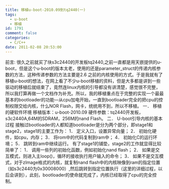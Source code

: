 ```yaml
---
title: 移植u-boot-2010.09到tq2440(一)
tags:
  - u-boot
  - 移植
id: 1791
comment: false
categories:
  - C/C++
date: 2011-02-08 20:53:00
---
```


前言:
很久之前就买了块s3c2440的开发板tq2440,之前一直都是用天嵌提供的u-boot，但是这个u-boot的版本太老，使用的还是parameter_struct的传递内核参数的方法，这种传递参数的方法主要是2.6 之前的内核使用的方式。于是我就有了移植u-boot的想法，在网上看了不少u-boot移植的资料，但是大多都是讲到一些驱动的移植后就结束了，竟然连linux内核的引导都没有讲清楚，感觉很不完整，所以我打算再做一个文档作为补充。所以，我的移植重点在于完整的实现一个最最基本的bootloader的功能—从cpu加电开始，一直到bootloader完全的把cpu的控制权限交给内核，什么NOR Flash，网卡，统统用不到，所以不移植。
一．    移植的硬软件环境
移植版本：u-boot-2010.09
硬件参数：tq2440开发板，s3c2440A,64M的SDRAM，256M的nand Flash。
二．    U-boot引导内核的基本过程
接触过bootloader的人都知道bootloader是分为两个部分，即stage1和stage2，stage1的主要工作为：
1．     定义入口，设置异常向量；
2．     初始化硬件，如cpu，内存；
3．     将rom中的代码复制到ram中；
4．     初始化C的运行环境；
5．     跳转到ram中继续运行。
有了stage1的铺垫，stage2的工作就显得比较简单了：
1．     调用一些列的初始化函数，例如初始化nand flash；
2．     如果是交互模式，则进入主loop()，循环的接收执行用户输入的命令；
3．     如果不是交互模式，对于zImage格式的内核，就复制nand flash中的内核映像到ram的指定位置（如s3c2440为0x30008000）,然后跳转到指定位置执行（这里的详细过程，以后会讲到），此刻，bootloader的使命就完成了，内核已经取得了cpu的完全控制。